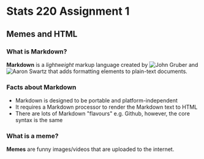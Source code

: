 # Stats 220 Assignment 1
## Memes and HTML
### What is Markdown?
**Markdown** is a *lightweight* markup language created by ![John Gruber](https://en.wikipedia.org/wiki/John_Gruber) and ![Aaron Swartz](https://en.wikipedia.org/wiki/Aaron_Swartz) that adds formatting elements to plain-text documents.
### Facts about Markdown
* Markdown is designed to be portable and platform-independent
* It requires a Markdown processor to render the Markdown text to HTML
* There are lots of Markdown "flavours" e.g. Github, however, the core syntax is the same
### What is a meme?
**Memes** are funny images/videos that are uploaded to the internet. 
